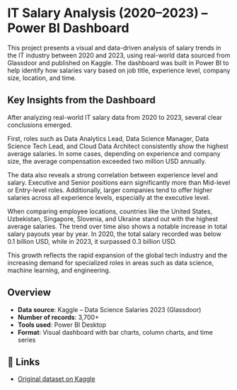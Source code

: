 # IT Salary Analysis (2020–2023) – Power BI Dashboard

This project presents a visual and data-driven analysis of salary trends in the IT industry between 2020 and 2023, using real-world data sourced from Glassdoor and published on Kaggle. The dashboard was built in Power BI to help identify how salaries vary based on job title, experience level, company size, location, and time.

## Key Insights from the Dashboard

After analyzing real-world IT salary data from 2020 to 2023, several clear conclusions emerged.

First, roles such as Data Analytics Lead, Data Science Manager, Data Science Tech Lead, and Cloud Data Architect consistently show the highest average salaries. In some cases, depending on experience and company size, the average compensation exceeded two million USD annually.

The data also reveals a strong correlation between experience level and salary. Executive and Senior positions earn significantly more than Mid-level or Entry-level roles. Additionally, larger companies tend to offer higher salaries across all experience levels, especially at the executive level.

When comparing employee locations, countries like the United States, Uzbekistan, Singapore, Slovenia, and Ukraine stand out with the highest average salaries. The trend over time also shows a notable increase in total salary payouts year by year. In 2020, the total salary recorded was below 0.1 billion USD, while in 2023, it surpassed 0.3 billion USD.

This growth reflects the rapid expansion of the global tech industry and the increasing demand for specialized roles in areas such as data science, machine learning, and engineering.

## Overview

- **Data source**: Kaggle – Data Science Salaries 2023 (Glassdoor)
- **Number of records**: 3,700+
- **Tools used**: Power BI Desktop
- **Format**: Visual dashboard with bar charts, column charts, and time series

## 🔗 Links

- [Original dataset on Kaggle](https://www.kaggle.com/datasets/arnabchaki/data-science-salaries-2023)


